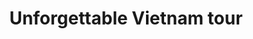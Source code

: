 ---
category: far-east-and-asia
title: Unforgettable Vietnam tour
class: unforgettable-vietnam-tour
cruiseline: A 13-night multi-centre adventure – including all travel and a day cruise from Ha Long Bay
price: 1569
nights: 13
cruise-url: https://www.secretescapes.com/explore-the-highlights-of-vietnam-hanoi-halong-bay-danang-and-ho-chi-minh/sale?utm_source=SE&utm_medium=hub_offer&utm_campaign=cruise_20160222
---